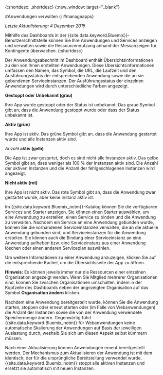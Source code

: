 {:shortdesc: .shortdesc}
{:new_window: target="_blank"}

#Anwendungen verwalten
{: #manageapps}

*Letzte Aktualisierung: 4 Dezember 2015*

Mithilfe des Dashboards in der {{site.data.keyword.Bluemix}}-Benutzerschnittstelle
können Sie Ihre Anwendungen und Services anzeigen und verwalten sowie die Ressourcennutzung anhand der Messanzeigen für Kontingente überwachen. 
{:shortdesc}

Der Anwendungsabschnitt im Dashboard enthält Übersichtsinformationen zu den von Ihnen erstellten Anwendungen. Diese
Übersichtsinformationen umfassen den Namen, das Symbol, die URL, die Laufzeit und den Ausführungsstatus der entsprechenden Anwendung sowie die an sie gebundenen
Serviceinstanzen. Der Ausführungsstatus der einzelnen Anwendungen wird durch unterschiedliche Farben angezeigt.

**Gestoppt oder Unbekannt (grau)**

  Ihre App wurde gestoppt oder der Status ist unbekannt. Das graue Symbol gibt an, dass die Anwendung gestoppt wurde oder
dass der Status unbekannt ist. 

**Aktiv (grün)**

  Ihre App ist aktiv. Das grüne Symbol gibt an, dass die Anwendung gestartet wurde und alle Instanzen aktiv sind. 

*Anzahl* **aktiv (gelb)**

  Die App ist zwar gestartet, doch es sind nicht alle Instanzen aktiv. Das gelbe Symbol gibt an, dass weniger als 100 % der Instanzen
aktiv sind. Die Anzahl der aktiven Instanzen und die Anzahl der fehlgeschlagenen Instanzen
wird angezeigt. 

**Nicht aktiv (rot)**

  Ihre App ist nicht aktiv. Das rote Symbol gibt an, dass die Anwendung zwar gestartet wurde, aber keine Instanz aktiv ist. 

Im {{site.data.keyword.Bluemix_notm}}-Katalog
können Sie die verfügbaren Services und Starter anzeigen. Sie können einen Starter auswählen, um eine Anwendung zu erstellen, einen Service zu binden und die Anwendung zu verwalten.
Nachdem ein
Service an eine Anwendung gebunden wurde, können Sie die vorhandenen Serviceinstanzen verwalten, die an die aktuelle Anwendung gebunden sind, und Serviceinstanzen
für die Anwendung erstellen. Sie können auch die Bindung einer Serviceinstanz an eine Anwendung aufheben bzw. eine Serviceinstanz aus einer Anwendung löschen oder einen anderen Serviceplan auswählen. 

Um weitere
Informationen zu einer Anwendung anzuzeigen, klicken Sie auf die entsprechende Kachel, um die Übersichtsseite der App zu öffnen. 

**Hinweis:** Es können jeweils immer nur die Ressourcen einer einzelnen Organisation angezeigt
werden. Wenn Sie Mitglied mehrerer Organisationen sind, können Sie zwischen Organisationen umschalten,
indem in der Kopfzeile des Dashboards neben der angezeigten Organisation auf
das Symbol **Organisation ändern** klicken. 


Nachdem eine Anwendung bereitgestellt wurde, können Sie die
Anwendung starten, stoppen oder erneut starten oder (im Falle von
Webanwendungen) die Anzahl der Instanzen sowie die von der Anwendung verwendete
Speichermenge ändern.
Gegenwärtig führt {{site.data.keyword.Bluemix_notm}} für Webanwendungen keine automatische Skalierung der Anwendungen auf Basis der jeweiligen Auslastung durch, weshalb Sie sich um diesen Aspekt selbst kümmern müssen. 

Nach einer Aktualisierung können Anwendungen
erneut bereitgestellt werden. Der Mechanismus zum Aktualisieren der Anwendung ist mit dem identisch, der für die ursprüngliche Bereitstellung verwendet wurde. {{site.data.keyword.Bluemix_notm}} stoppt alle aktiven Instanzen und ersetzt sie automatisch mit neuen Instanzen. 
